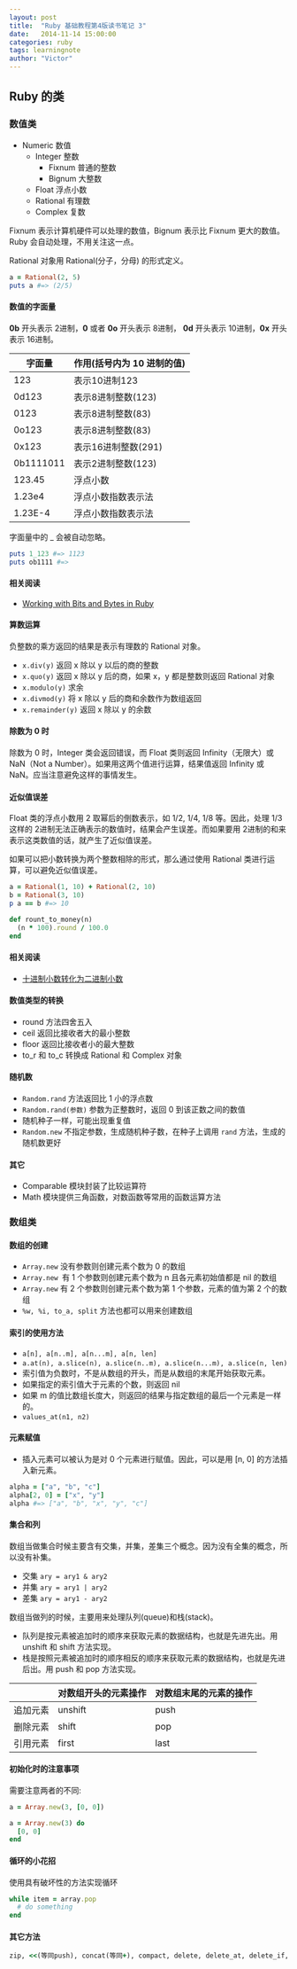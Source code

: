 ```yaml
---
layout: post
title:  "Ruby 基础教程第4版读书笔记 3"
date:   2014-11-14 15:00:00
categories: ruby
tags: learningnote
author: "Victor"
---
```


## Ruby 的类

### 数值类

* Numeric 数值
  * Integer 整数
    * Fixnum 普通的整数
    * Bignum 大整数
  * Float 浮点小数
  * Rational 有理数
  * Complex 复数

Fixnum 表示计算机硬件可以处理的数值，Bignum 表示比 Fixnum 更大的数值。Ruby 会自动处理，不用关注这一点。

Rational 对象用 Rational(分子，分母) 的形式定义。

```ruby
a = Rational(2, 5)
puts a #=> (2/5)
```

#### 数值的字面量

**0b** 开头表示 2进制，**0** 或者 **0o** 开头表示 8进制， **0d** 开头表示 10进制，**0x** 开头表示 16进制。

字面量 | 作用(括号内为 10 进制的值)
--- | ---
123 | 表示10进制123
0d123 | 表示8进制整数(123)
0123 | 表示8进制整数(83)
0o123 | 表示8进制整数(83)
0x123 | 表示16进制整数(291)
0b1111011 | 表示2进制整数(123)
123.45 | 浮点小数
1.23e4 | 浮点小数指数表示法
1.23E-4 | 浮点小数指数表示法

字面量中的 _ 会被自动忽略。

```ruby
puts 1_123 #=> 1123
puts ob1111 #=>
```

#### 相关阅读

* [Working with Bits and Bytes in Ruby](/ruby/Bits-and-Bytes-in-Ruby/)

#### 算数运算

负整数的乘方返回的结果是表示有理数的 Rational 对象。

* ```x.div(y)``` 返回 x 除以 y 以后的商的整数
* ```x.quo(y)``` 返回 x 除以 y 后的商，如果 x，y 都是整数则返回 Rational 对象
* ```x.modulo(y)``` 求余
* ```x.divmod(y)``` 将 x 除以 y 后的商和余数作为数组返回
* ```x.remainder(y)``` 返回 x 除以 y 的余数

#### 除数为 0 时

除数为 0 时，Integer 类会返回错误，而 Float 类则返回 Infinity（无限大）或 NaN（Not a Number）。如果用这两个值进行运算，结果值返回 Infinity 或 NaN。应当注意避免这样的事情发生。

#### 近似值误差

Float 类的浮点小数用 2 取幂后的倒数表示，如 1/2, 1/4, 1/8 等。因此，处理 1/3 这样的 2进制无法正确表示的数值时，结果会产生误差。而如果要用 2进制的和来表示这类数值的话，就产生了近似值误差。

如果可以把小数转换为两个整数相除的形式，那么通过使用 Rational 类进行运算，可以避免近似值误差。

```ruby
a = Rational(1, 10) + Rational(2, 10)
b = Rational(3, 10)
p a == b #=> 10
```

```ruby
def rount_to_money(n)
  (n * 100).round / 100.0
end
```

#### 相关阅读

* [十进制小数转化为二进制小数](http://www.cnblogs.com/xkfz007/articles/2590472.html)

#### 数值类型的转换

* round 方法四舍五入
* ceil 返回比接收者大的最小整数
* floor 返回比接收者小的最大整数
* to_r 和 to_c 转换成 Rational 和 Complex 对象

#### 随机数

* ```Random.rand``` 方法返回比 1 小的浮点数
* ```Random.rand(参数)``` 参数为正整数时，返回 0 到该正数之间的数值
* 随机种子一样，可能出现重复值
* ```Random.new``` 不指定参数，生成随机种子数，在种子上调用 ```rand``` 方法，生成的随机数更好

#### 其它

* Comparable 模块封装了比较运算符
* Math 模块提供三角函数，对数函数等常用的函数运算方法

### 数组类

#### 数组的创建

* ```Array.new``` 没有参数则创建元素个数为 0 的数组
* ```Array.new ```有 1 个参数则创建元素个数为 n 且各元素初始值都是 nil 的数组
* ```Array.new``` 有 2 个参数则创建元素个数为第 1 个参数，元素的值为第 2 个的数组
* ```%w, %i, to_a, split``` 方法也都可以用来创建数组

#### 索引的使用方法

* ```a[n], a[n..m], a[n...m], a[n, len]```
* ```a.at(n), a.slice(n), a.slice(n..m), a.slice(n...m), a.slice(n, len)```
* 索引值为负数时，不是从数组的开头，而是从数组的末尾开始获取元素。
* 如果指定的索引值大于元素的个数，则返回 nil
* 如果 m 的值比数组长度大，则返回的结果与指定数组的最后一个元素是一样的。
* ```values_at(n1, n2)```

#### 元素赋值

* 插入元素可以被认为是对 0 个元素进行赋值。因此，可以是用 [n, 0] 的方法插入新元素。

```ruby
alpha = ["a", "b", "c"]
alpha[2, 0] = ["x", "y"]
alpha #=> ["a", "b", "x", "y", "c"]
```

#### 集合和列

数组当做集合时候主要含有交集，并集，差集三个概念。因为没有全集的概念，所以没有补集。

* 交集 ```ary = ary1 & ary2```
* 并集 ```ary = ary1 | ary2```
* 差集 ```ary = ary1 - ary2```

数组当做列的时候，主要用来处理队列(queue)和栈(stack)。

* 队列是按元素被追加时的顺序来获取元素的数据结构，也就是先进先出。用 unshift 和 shift 方法实现。
* 栈是按照元素被追加时的顺序相反的顺序来获取元素的数据结构，也就是先进后出。用 push 和 pop 方法实现。

| | 对数组开头的元素操作 | 对数组末尾的元素的操作 |
|---|---|---|
| 追加元素 | unshift | push |
| 删除元素 | shift | pop |
| 引用元素 | first | last |

#### 初始化时的注意事项

需要注意两者的不同:

```ruby
a = Array.new(3, [0, 0])

a = Array.new(3) do
  [0, 0]
end
```

#### 循环的小花招

使用具有破坏性的方法实现循环

```ruby
while item = array.pop
  # do something
end
```

#### 其它方法

```ruby
zip, <<(等同push), concat(等同+), compact, delete, delete_at, delete_if, reject, uniq, fill, flatten, reverse, sort, sort_by
```
